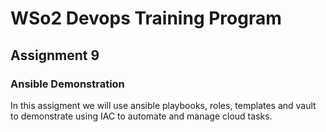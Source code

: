 # WSo2 Devops Training Program
## Assignment 9
### Ansible Demonstration

In this assigment we will use ansible playbooks, roles, templates and vault to demonstrate using IAC to automate and manage cloud tasks.